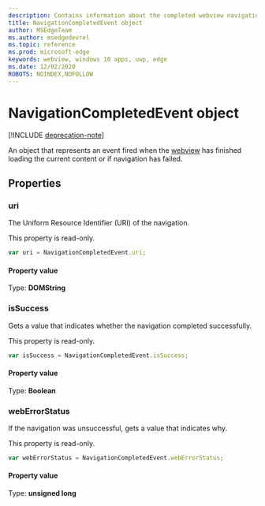 ```yaml
---
description: Contains information about the completed webview navigation
title: NavigationCompletedEvent object
author: MSEdgeTeam
ms.author: msedgedevrel
ms.topic: reference
ms.prod: microsoft-edge
keywords: webview, windows 10 apps, uwp, edge
ms.date: 12/02/2020
ROBOTS: NOINDEX,NOFOLLOW
---
```

# NavigationCompletedEvent object  

[!INCLUDE [deprecation-note](../includes/deprecation-note.md)]  

An object that represents an event fired when the [webview](../webview/index.md) has finished loading the current content or if navigation has failed.  

## Properties  

### uri  

The Uniform Resource Identifier (URI) of the navigation.  

This property is read-only.  

```javascript
var uri = NavigationCompletedEvent.uri;
```  

#### Property value  

Type: **DOMString**  

### isSuccess  

Gets a value that indicates whether the navigation completed successfully.  

This property is read-only.  

```javascript
var isSuccess = NavigationCompletedEvent.isSuccess;
```  

#### Property value  

Type: **Boolean**  

### webErrorStatus  

If the navigation was unsuccessful, gets a value that indicates why.  

This property is read-only.  

```javascript
var webErrorStatus = NavigationCompletedEvent.webErrorStatus;
```  

#### Property value  

Type: **unsigned long**  
